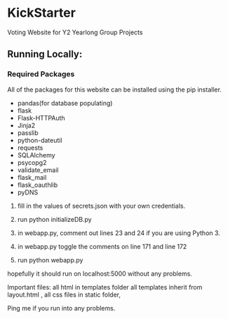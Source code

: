 # KickStarter
Voting Website for Y2 Yearlong Group Projects

## Running Locally:

### Required Packages
All of the packages for this website can be installed using the pip installer.  

<ul>
<li>pandas(for database populating)
<li>flask</li>
<li>Flask-HTTPAuth
<li>Jinja2
<li>passlib
<li>python-dateutil
<li>requests
<li>SQLAlchemy
<li>psycopg2
<li>validate_email
<li>flask_mail
<li>flask_oauthlib
<li>pyDNS</li> 
</ul>


1.  fill in the values of secrets.json with your own credentials.

2. run python initializeDB.py
3. in webapp.py, comment out lines 23 and 24 if you are using Python 3.

4.  in webapp.py toggle the comments on line 171 and line 172

5. run python webapp.py 

hopefully it should run on localhost:5000 without any problems.

Important files:  all html in templates folder all templates inherit from layout.html , all css files in static folder,

Ping me if you run into any problems.
